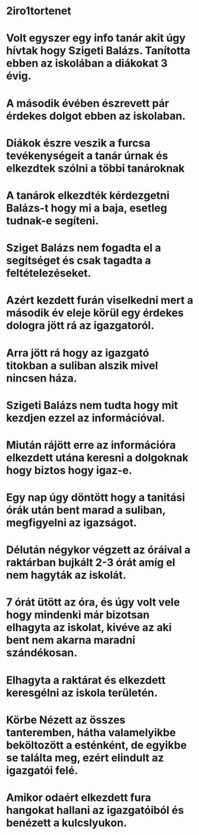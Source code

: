 # 2iro1tortenet

# Volt egyszer egy info tanár akit úgy hívtak hogy Szigeti Balázs. Tanította ebben az iskolában a diákokat 3 évig.

# A második évében észrevett pár érdekes dolgot ebben az iskolaban.

# Diákok észre veszik a furcsa tevékenységeit a tanár úrnak és elkezdtek szólni a többi tanároknak 

# A tanárok elkezdték kérdezgetni Balázs-t hogy mi a baja, esetleg tudnak-e segíteni.

# Sziget Balázs nem fogadta el a segítséget és csak tagadta a feltételezéseket.

# Azért kezdett furán viselkedni mert a második év eleje körül egy érdekes dologra jött rá az igazgatoról.

# Arra jött rá hogy az igazgató titokban a suliban alszik mivel nincsen háza.

# Szigeti Balázs nem tudta hogy mit kezdjen ezzel az információval.

# Miután rájött erre az információra elkezdett utána keresni a dolgoknak hogy biztos hogy igaz-e.

# Egy nap úgy döntött hogy a tanitási órák után bent marad a suliban, megfigyelni az igazságot.

# Délután négykor végzett az óráival a raktárban bujkált 2-3 órát amíg el nem hagyták az iskolát.

# 7 órát ütött az óra, és úgy volt vele hogy mindenki már bizotsan elhagyta az iskolat, kivéve az aki bent nem akarna maradni szándékosan.

# Elhagyta a raktárat és elkezdett keresgélni az iskola területén.

# Körbe Nézett az összes tanteremben, hátha valamelyikbe beköltozött a esténként, de egyikbe se találta meg, ezért elindult az igazgatói felé.

# Amikor odaért elkezdett fura hangokat hallani az igazgatóiból és benézett a kulcslyukon.